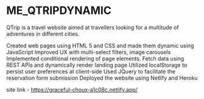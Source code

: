 # ME_QTRIPDYNAMIC
QTrip is a travel website aimed at travellers looking for a multitude of adventures in different cities. 


Created web pages using HTML 5 and CSS and made them dynamic using JavaScript
Improved UX with multi-select filters, image carousels
Implemented conditional rendering of page elements. Fetch data using REST APIs and dynamically render landing page
Utilized localStorage to persist user preferences at client-side
Used JQuery to facilitate the reservation form submission
Deployed the website using Netlify and Heroku


site link - https://graceful-choux-a1c08c.netlify.app/
